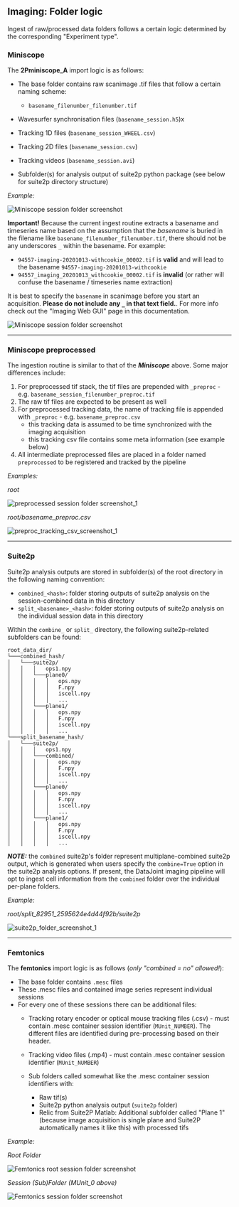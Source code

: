 ## Imaging: Folder logic

Ingest of raw/processed data folders follows a certain logic determined by the corresponding "Experiment type".

### Miniscope
The **2Pminiscope_A** import logic is as follows:
- The base folder contains raw scanimage .tif files that follow a certain naming scheme:
    - `basename_filenumber_filenumber.tif`

- Wavesurfer synchronisation files (`basename_session.h5`)x
- Tracking 1D files (`basename_session_WHEEL.csv`)
- Tracking 2D files (`basename_session.csv`)
- Tracking videos (`basename_session.avi`)
- Subfolder(s) for analysis output of suite2p python package (see below for suite2p directory structure)

_Example:_

![Miniscope session folder screenshot](../_static/imaging/miniscope_session_folder.PNG)

**Important!** 
Because the current ingest routine extracts a basename and timeseries name based on the assumption that the *basename* is buried in the filename like `basename_filenumber_filenumber.tif`, there should not be any underscores `_` within the basename. For example: 
- `94557-imaging-20201013-withcookie_00002.tif` is **valid** and will lead to the basename `94557-imaging-20201013-withcookie`
- `94557_imaging_20201013_withcookie_00002.tif` is **invalid** (or rather will confuse the basename / timeseries name extraction)

It is best to specify the `basename` in scanimage before you start an acquisition. **Please do not include any `_` in that text field.**.
For more info check out the "Imaging Web GUI" page in this documentation. 

![Miniscope session folder screenshot](../_static/imaging/scanimage_basefolder.PNG)

____

### Miniscope preprocessed
The ingestion routine is similar to that of the ***Miniscope*** above. Some major differences include:
1. For preprocessed tif stack, the tif files are prepended with `_preproc` - e.g. `basename_session_filenumber_preproc.tif`
2. The raw tif files are expected to be present as well
3. For preprocessed tracking data, the name of tracking file is appended with `_preproc` - e.g. `basename_preproc.csv`
    + this tracking data is assumed to be time synchronized with the imaging acquisition
    + this tracking csv file contains some meta information (see example below)
4. All intermediate preprocessed files are placed in a folder named `preprocessed` to be registered and tracked by the pipeline
 
_Examples:_

_root_

![preprocessed session folder screenshot_1](../_static/imaging/preprocessed_folder_struct_1.PNG)
 
 _root/basename_preproc.csv_
 
![preproc_tracking_csv_screenshot_1](../_static/imaging/preprocessed_folder_struct_1_tracking.PNG)

 ____

### Suite2p

Suite2p analysis outputs are stored in subfolder(s) of the root directory in the following naming convention:
+ `combined_<hash>`: folder storing outputs of suite2p analysis on the session-combined data in this directory
+ `split_<basename>_<hash>`: folder storing outputs of suite2p analysis on the individual session data in this directory

Within the `combine_` or `split_` directory, the following suite2p-related subfolders can be found:

```
root_data_dir/
└───combined_hash/
│   └───suite2p/
│   │   │   ops1.npy
│   │   └───plane0/
│   │   │   │   ops.npy
│   │   │   │   F.npy
│   │   │   │   iscell.npy
│   │   │   │   ...
│   │   └───plane1/
│   │   │   │   ops.npy
│   │   │   │   F.npy
│   │   │   │   iscell.npy
│   │   │   │   ...
└───split_basename_hash/
│   └───suite2p/
│   │   │   ops1.npy
│   │   └───combined/
│   │   │   │   ops.npy
│   │   │   │   F.npy
│   │   │   │   iscell.npy
│   │   │   │   ...
│   │   └───plane0/
│   │   │   │   ops.npy
│   │   │   │   F.npy
│   │   │   │   iscell.npy
│   │   │   │   ...
│   │   └───plane1/
│   │   │   │   ops.npy
│   │   │   │   F.npy
│   │   │   │   iscell.npy
│   │   │   │   ...
```

***NOTE:*** the `combined` suite2p's folder represent multiplane-combined suite2p output, which is generated when users 
specify the `combine=True` option in the suite2p analysis options. 
If present, the DataJoint imaging pipeline will opt to ingest cell information from the `combined` folder over the individual per-plane folders.

_Example:_

_root/split_82951_2595624e4d44f92b/suite2p_

![suite2p_folder_screenshot_1](../_static/imaging/preprocessed_folder_struct_1_suite2p.PNG)


____

### Femtonics
The **femtonics** import logic is as follows (*only "combined = no" allowed!*):
- The base folder contains `.mesc` files
- These .mesc files and contained image series represent individual sessions
- For every one of these sessions there can be additional files: 
    - Tracking rotary encoder or optical mouse tracking files (.csv) - must contain .mesc container session identifier (`MUnit_NUMBER`). The different files are identified during pre-processing based on their header.
    - Tracking video files (.mp4) - must contain .mesc container session identifier (`MUnit_NUMBER`)

    - Sub folders called somewhat like the .mesc container session identifiers with:
        - Raw tif(s)
        - Suite2p python analysis output (`suite2p` folder)
        - Relic from Suite2P Matlab: Additional subfolder called "Plane 1" (because image acquisition is single plane
            and Suite2P automatically names it like this) with processed tifs 

_Example:_

_Root Folder_

![Femtonics root session folder screenshot](../_static/imaging/femtonics_root_session_folder.JPG)

_Session (Sub)Folder (MUnit_0 above)_

![Femtonics session folder screenshot](../_static/imaging/femtonics_session_folder.JPG)



